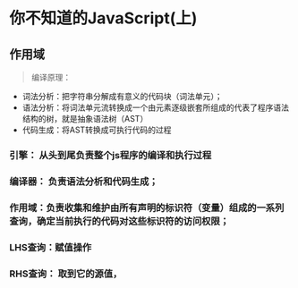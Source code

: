 # 你不知道的JavaScript(上)


## 作用域

>编译原理：
- 词法分析：把字符串分解成有意义的代码块（词法单元）；
- 语法分析：将词法单元流转换成一个由元素逐级嵌套所组成的代表了程序语法结构的树，就是抽象语法树（AST）
- 代码生成：将AST转换成可执行代码的过程


### 引擎： 从头到尾负责整个js程序的编译和执行过程
### 编译器： 负责语法分析和代码生成；
### 作用域：负责收集和维护由所有声明的标识符（变量）组成的一系列查询，确定当前执行的代码对这些标识符的访问权限；


### LHS查询：赋值操作
### RHS查询： 取到它的源值，
